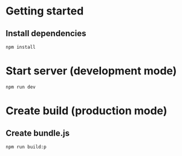 # Getting started

## Install dependencies

```
npm install
```

# Start server (development mode)

```
npm run dev
```

# Create build (production mode)

## Create bundle.js

```
npm run build:p
```
